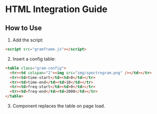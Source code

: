# HTML Integration Guide

## How to Use

1. Add the script:
```html
<script src="gramframe.js"></script>
```

2. Insert a config table:
```html
<table class="gram-config">
  <tr><td colspan="2"><img src="img/spectrogram.png" /></td></tr>
  <tr><td>time-start</td><td>0</td></tr>
  <tr><td>time-end</td><td>10</td></tr>
  <tr><td>freq-start</td><td>0</td></tr>
  <tr><td>freq-end</td><td>2000</td></tr>
</table>
```

3. Component replaces the table on page load.
